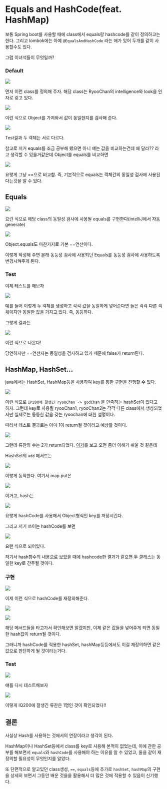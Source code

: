 # Equals and HashCode(feat. HashMap)

보통 Spring boot를 사용할 때에 class에서 equals랑 hashcode를 같이 정의하고는 한다.
그리고 lombok에는 아예 `@EqualsAndHashCode` 라는 애가 있어 두개를 같이 사용할수도 있다.

그럼 이녀석들이 무엇일까?

### Default

![](https://i.imgur.com/vYr1qbV.png)

먼저 이런 class를 정의해 주자.
해당 class는 RyooChan의 intelligence와 look을 인자로 갖고 있다.

![](https://i.imgur.com/heybVFg.png)

이런 식으로 Object를 가져와서 값이 동일한지를 검사해 준다.

![](https://i.imgur.com/FnszrF8.png)

Test결과 두 객체는 서로 다르다.

참고로 저거 equals를 조금 공부해 봤으면 아니 얘는 값을 비교하는건데 왜 달라?? 라고 생각할 수 있을거같은데 Object를 equals를 비교하면

![](https://i.imgur.com/V7eQ8wM.png)

요렇게 그냥 ==으로 비교함. 즉, 기본적으로 equals는 객체간의 동일성 검사에 사용된다는것을 알 수 있다.

## Equals

![](https://i.imgur.com/1hv71qu.png)

요런 식으로 해당 class의 동일성 검사에 사용될 equals를 구현한다(intelliJ에서 자동 generate)

![](https://i.imgur.com/9asENlI.png)

Object.equals도 마찬가지로 기본 ==연산이다.

이렇게 작성해 주면 본래 동등성 검사에 사용되던 Equals를 동등성 검사에 사용하도록 변경시켜주게 된다.

### Test

이제 테스트를 해보자

![](https://i.imgur.com/heybVFg.png)

예를 들어 이렇게 두 객체를 생성하고 각각 값을 동일하게 넣어준다면 둘은 각각 다른 객체이지만 동일한 값을 가지고 있다. 즉, 동등하다.

그렇게 결과는

![](https://i.imgur.com/tnbXDBT.png)

이런 식으로 나온다!

당연하지만 ==연산자는 동일성을 검사하고 있기 때문에 false가 return된다.

## HashMap, HashSet...

java에서는 HashSet, HashMap등을 사용하여 key를 통한 구현을 진행할 수 있다.

![](https://i.imgur.com/qIn1Iq2.png)

이런 식으로 `IP200에 잘생긴 ryooChan -> godChan` 을 만족하는 hashSet이 있다고 하자.
그런데 key로 사용될 ryooChan1, ryooChan2는 각각 다른 class에서 생성되었지만 실제로는 동등한 값을 갖는 ryoochan에 대한 설명이다.

따라서 테스트 결과로는 아마 1이 return될 것이라고 예상할 것이다.

![](https://i.imgur.com/lRR4Al7.png)

그런데 류찬의 수는 2가 return되었다.
[이거](https://hello-backend.tistory.com/210)를 보고 오면 좀더 이해가 쉬울 것 같은데

HashSet의 `add` 메서드는 

![](https://i.imgur.com/4QuIOL6.png)

이렇게 동작한다.
여기서 map.put은

![](https://i.imgur.com/sN57OuC.png)

이거고, hash는 

![](https://i.imgur.com/U9vnoEX.png)

요렇게 hashCode를 사용해서 Object형식인 key를 저장시킨다.

그리고 저기 쓰이는 hashCode를 보면

![](https://i.imgur.com/p43HVvZ.png)

요런 식으로 되어있다.

저기서 hash함수의 내용으로 보았을 때에 hashcode한 결과가 같으면 두 클래스는 동일한 key로 간주될 것이다.

### 구현

![](https://i.imgur.com/73w8idL.png)

이제 이런 식으로 hashCode를 재정의해준다.

![](https://i.imgur.com/YLPEdIK.png)

![](https://i.imgur.com/nCTXKGp.png)

해당 메서드들을 타고가서 확인해보면 알겠지만, 이제 같은 값들을 넣어주게 되면 동일한 hash값이 return될 것이다.

그러니까 hashCode를 적용한 hashSet, hashMap등등에서도 이걸 재정의하면 같은 값으로 판단하게 될 것이라는거다.

### Test

![](https://i.imgur.com/qIn1Iq2.png)

얘를 다시 테스트해보자

![](https://i.imgur.com/8xxIn9L.png)

이렇게 IQ200에 잘생긴 류찬은 1명인 것이 확인되었다!!

## 결론

사실상 Hash를 사용하는 것에서의 연장이라고 생각이 된다.

HashMap이나 HashSet등에서 class를 key로 사용해 본적이 없었는데, 이에 관한 공부를 해보면서 `equals`와 `hashCode`를 사용해야 하는 이유를 알 수 있었고, 둘을 같이 재정의할 필요성이 무엇인지를 알았다.

또 단편적으로 알고있던 class생성, `==`, `equals`등에 추가로 `hashSet`, `hashMap`의 구현을 상세히 보면서 그동안 배운 것을을 활용해서 더 많은 것에 적용할 수 있음이 신기했다.
